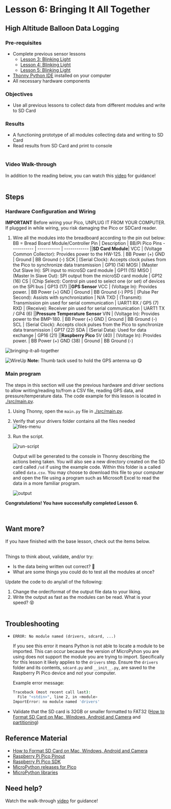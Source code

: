 # Lesson 6: Bringing It All Together
## High Altitude Balloon Data Logging

### Pre-requisites
* Complete previous sensor lessons
    * [Lesson 3: Blinking Light](../lesson-3/README.md)
    * [Lesson 4: Blinking Light](../lesson-4/README.md)
    * [Lesson 5: Blinking Light](../lesson-5/README.md)
* [Thonny Python IDE](https://thonny.org/) installed on your computer
* All necessary hardware components

### Objectives
* Use all previous lessons to collect data from different modules and write to SD Card

### Results
* A functioning prototype of all modules collecting data and writing to SD Card
* Read results from SD Card and print to console
<br><br>

### Video Walk-through
In addition to the reading below, you can watch this [video](videos/Lesson6.mp4?raw=true) for guidance!
<br><br>

## Steps

### Hardware Configuration and Wiring

**IMPORTANT** Before wiring your Pico, UNPLUG IT FROM YOUR COMPUTER. If plugged in while wiring, you risk damaging the Pico or SDCard reader.

1. Wire all the modules into the breadboard according to the pin out below:
<br>BB = Bread Board
    Module/Controller Pin | Description | BB/Pi Pico Pins
    ----------- | ----------- | ------------
    ||**SD Card Module**|
    VCC         | (Voltage Common Collector): Provides power to the HW-125.  | BB Power (+)
    GND         | Ground | BB Ground (-)
    SCK         | (Serial Clock): Accepts clock pulses from the Pico to synchronize data transmission | GP10 (14)
    MOSI        | (Master Out Slave In): SPI input to microSD card module | GP11 (15)
    MISO        | (Master In Slave Out): SPI output from the microSD card module | GP12 (16)
    CS          | (Chip Select): Control pin used to select one (or set) of devices on the SPI bus | GP13 (17) 
    ||**GPS Sensor**
    VCC          | (Voltage In): Provides power.  | BB Power (+)
    GND          | Ground | BB Ground (-)
    PPS          | (Pulse Per Second): Assists with synchronization | N/A
    TXD          | (Transmit): Transmission pin used for serial communication | UART1 RX / GP5 (7)
    RXD          | (Receive): Receiver pin used for serial communication | UART1 TX / GP4 (6)
    ||**Pressure Temperature Sensor**
    VIN          | (Voltage In): Provides power to the BMP-180.  | BB Power (+)
    GND          | Ground | BB Ground (-)
    SCL          | (Serial Clock): Accepts clock pulses from the Pico to synchronize data transmission | GP17 (22)
    SDA          | (Serial Data): Used for data exchange | GP16 (21)
    ||**Raspberry Pico**
    5V (40)      | (Voltage In): Provides power.  | BB Power (+)
    GND (38)     | Ground | BB Ground (-)

![bringing-it-all-together](./docs/pi-pico-bringing-it-all-together.png)

![WireUp](./docs/WireUp.jpg)
**Note:** Thumb tack used to hold the GPS antenna up 😋

### Main program

The steps in this section will use the previous hardware and driver sections to allow writing/reading to/from a CSV file, reading GPS data, and pressure/temperature data. The code example for this lesson is located in [./src/main.py](./src/main.py).

1. Using Thonny, open the `main.py` file in [./src/main.py](./src/main.py).

1. Verify that your drivers folder contains all the files needed
   <br>![files-menu](../lesson-5/docs/FinishedFiles.png)

1. Run the script.
   
    ![run-script](../lesson-5/docs/thonny-3.png)

    Output will be generated to the console in Thonny describing the actions being taken. You will also see a new directory created on the SD card called `/sd` if using the example code. Within this folder is a called called `data.csv`. You may choose to download this file to your computer and open the file using a program such as Microsoft Excel to read the data in a more familiar program.

    ![output](./docs/Output.png)


**Congratulations! You have successfully completed Lesson 6.**

<br>

## Want more?
If you have finished with the base lesson, check out the items below.
<br><br>

Things to think about, validate, and/or try:
* Is the data being written out correct? 🤔
* What are some things you could do to test all the modules at once?

Update the code to do any/all of the following:
1. Change the order/format of the output file data to your liking.
1. Write the output as fast as the modules can be read. What is your speed? 😵
<br><br>

## Troubleshooting

* `ERROR: No module named (drivers, sdcard, ...)`
    
    If you see this error it means Python is not able to locate a module to be imported. This can occur because the version of MicroPyhon you are using does not support the module you are trying to import. Specifically for this lesson it likely applies to the `drivers` step. Ensure the `drivers` folder and its contents, `sdcard.py` and `__init__.py`, are saved to the Raspberry Pi Pico device and _not_ your computer.

    Example error message:
    ```sh
    Traceback (most recent call last):
      File "<stdin>", line 2, in <module>
    ImportError: no module named 'drivers'
    ```
* Validate that the SD card is 32GB or smaller formatted to FAT32 ([How to Format SD Card on Mac, Windows, Android and Camera](https://www.cisdem.com/resource/how-to-format-sd-card.html) and [partitioning](/c/arduino/lesson5/videos/sdCardFormat.gif))

## Reference Material
* [How to Format SD Card on Mac, Windows, Android and Camera](https://www.cisdem.com/resource/how-to-format-sd-card.html)
* [Raspberry Pi Pico Pinout](https://datasheets.raspberrypi.com/pico/Pico-R3-A4-Pinout.pdf)
* [Raspberry Pi Pico SDK](https://datasheets.raspberrypi.com/pico/raspberry-pi-pico-python-sdk.pdf)
* [MicroPython releases for Pico](https://micropython.org/download/rp2-pico/)
* [MicroPython libraries](https://docs.micropython.org/en/latest/library/index.html)

## Need help?
Watch the walk-through [video](videos/Lesson6.mp4?raw=true) for guidance!
